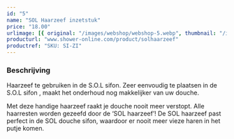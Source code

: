 ```yaml
---
id: "5"
name: "SOL Haarzeef inzetstuk"
price: "18.00"
urlimage: [{ original: "/images/webshop/webshop-5.webp", thumbnail: "/images/webshop/webshop-5.webp" }]
producturl: "www.shower-online.com/product/solhaarzeef"
productref: "SKU: SI-ZI"
---
```


### Beschrijving

Haarzeef te gebruiken in de S.O.L sifon. Zeer eenvoudig te plaatsen in de S.O.L sifon , maakt het onderhoud nog makkelijker van uw douche.

Met deze handige haarzeef raakt je douche nooit meer verstopt. Alle haarresten worden gezeefd door de ‘SOL haarzeef’! De SOL haarzeef past perfect in de SOL douche sifon, waardoor er nooit meer vieze haren in het putje komen.
